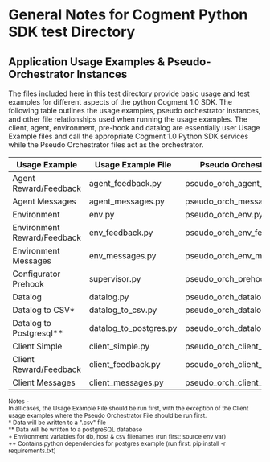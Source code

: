 # General Notes for Cogment Python SDK test Directory


## Application Usage Examples & Pseudo-Orchestrator Instances

The files included here in this test directory provide basic usage and test examples for different aspects of the python Cogment 1.0 SDK.  The following table outlines the usage examples, pseudo orchestrator instances, and other file relationships used when running the usage examples.  The client, agent, environment, pre-hook and datalog are essentially user Usage Example files and call the appropriate Cogment 1.0 Python SDK services while the Pseudo Orchestrator files act as the orchestrator.

| Usage Example | Usage Example File | Pseudo Orchestrator File | Other Files |
| ------------ |--------- | --------- | ---- |
| Agent Reward/Feedback | agent_feedback.py | pseudo_orch_agent_feedback.py | |
| Agent Messages | agent_messages.py | pseudo_orch_messages.py | |
| Environment | env.py | pseudo_orch_env.py | |
| Environment Reward/Feedback | env_feedback.py | pseudo_orch_env_feedback.py | |
| Environment Messages | env_messages.py | pseudo_orch_env_messages.py | |
| Configurator Prehook | supervisor.py | pseudo_orch_prehook.py | |
| Datalog |  datalog.py | pseudo_orch_datalog.py | |
| Datalog to CSV* | datalog_to_csv.py | pseudo_orch_datalog.py | env_var+ |
| Datalog to Postgresql** | datalog_to_postgres.py | pseudo_orch_datalog.py | env_var+, requirements.txt++ |
| Client Simple | client_simple.py | pseudo_orch_client_simple.py | |
| Client Reward/Feedback | client_feedback.py | pseudo_orch_client_feedback.py | |
| Client Messages | client_messages.py | pseudo_orch_client_messages.py | |


<sup>Notes - <br> In all cases, the Usage Example File should be run first, with the exception of the Client usage examples where the Pseudo Orchestrator File should be run first.
	<br> \* Data will be written to a ".csv" file
                    <br>\*\* Data will be written to a postgreSQL database
                	<br>\+ Environment variables for db, host & csv filenames (run first: source env_var)
                    <br>\+\+ Contains python dependencies for postgres example (run first: pip install -r requirements.txt)
                </sup>

